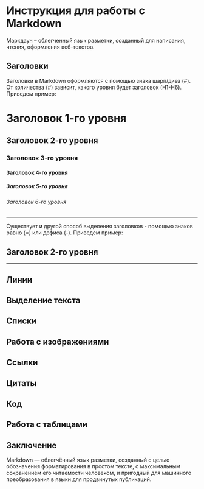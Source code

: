 # Инструкция для работы с Markdown

Маркдаун – облегченный язык разметки, созданный для написания, чтения, оформления веб-текстов.

## Заголовки

Заголовки в Markdown оформляются с помощью знака шарп/диез (#). От количества (#) зависит, какого уровня будет заголовок (H1-H6). Приведем пример:

# Заголовок 1-го уровня 
## Заголовок 2-го уровня ##
### Заголовок 3-го уровня ###
#### Заголовок 4-го уровня ####
##### Заголовок 5-го уровня ##### 
###### Заголовок 6-го уровня ######

---

Существует и другой способ выделения заголовков - помощью знаков равно (=) или дефиса (-). Приведем пример:

Заголовок 2-го уровня
--
---
## Линии

## Выделение текста
## Списки

## Работа с изображениями

## Ссылки

## Цитаты 

## Код

## Работа с таблицами

## Заключение

Markdown — облегчённый язык разметки, созданный с целью обозначения форматирования в простом тексте, с максимальным сохранением его читаемости человеком, и пригодный для машинного преобразования в языки для продвинутых публикаций.